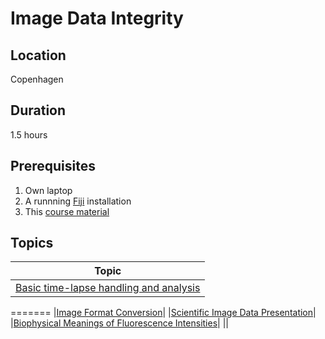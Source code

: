 # Image Data Integrity

## Location

Copenhagen

## Duration

1.5 hours

## Prerequisites

1. Own laptop
2. A runnning [Fiji](https://imagej.net/Fiji/Downloads) installation
3. This [course material](https://github.com/tischi/imagej-courses/archive/master.zip)

## Topics

|  Topic  |
|------------|
|[Basic time-lapse handling and analysis](https://github.com/tischi/imagej-courses/blob/master/practicals/time-lapse-handling-and-analysis.md)|
=======
|[Image Format Conversion](https://github.com/tischi/imagej-courses/blob/master/practicals/basic-image-inspection-and-handling.md#image-format-conversion)|
|[Scientific Image Data Presentation](https://github.com/tischi/imagej-courses/blob/master/practicals/basic-image-inspection-and-handling.md#image-data-presentation)|
|[Biophysical Meanings of Fluorescence Intensities](https://github.com/tischi/imagej-courses/blob/master/practicals/intensity-quantification.md#image-intensity-measurements-)|
|[]()|

